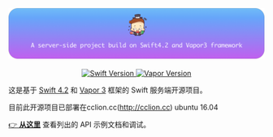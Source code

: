 <p align="center">
<img src="Public/image/vaporLogo.png"/>
<br>
<br>
<a href="http://swift.org">
<img src="https://img.shields.io/badge/Swift-4.2-brightgreen.svg" alt="Swift Version">
</a>
<a href="http://vapor.codes">
<img src="https://img.shields.io/badge/Vapor-3-F6CBCA.svg" alt="Vapor Version">
</a>
</p>


这是基于 [Swift 4.2](https://swift.org) 和 [Vapor 3](http://vapor.codes) 框架的 Swift 服务端开源项目。

目前此开源项目已部署在cclion.cc(http://cclion.cc) ubuntu 16.04

[👉 **从这里**](Public/API.md) 查看列出的 API 示例文档和调试。
